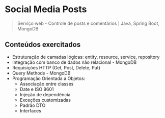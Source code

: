 # Social Media Posts
> Serviço web - Controle de posts e comentários | Java, Spring Boot, MongoDB

## Conteúdos exercitados
- Estruturação de camadas lógicas: entity, resource, service, repository
- Integração com banco de dados não relacional - MongoDB
- Requisições HTTP (Get, Post, Delete, Put)
- Query Methods - MongoDB
- Programação Orientada a Objetos:
  - Associação entre classes
  - Date e ISO 8601
  - Injeção de dependência
  - Exceções customizadas
  - Padrão DTO
  - Interfaces
